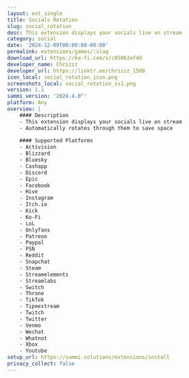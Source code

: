 ```yaml
---
layout: ext_single
title: Socials Rotation
slug: social_rotation
desc: This extension displays your socials live on stream
category: social
date: '2024-12-09T00:00:00-00:00'
permalink: extensions/games/:slug
download_url: https://ko-fi.com/s/c85062efdd
developer_name: Chrizzz
developer_url: https://linktr.ee/chrizzz_1508
icon_local: social_rotation_icon.png
screenshots_local: social_rotation_ss1.png
version: 1.1
sammi_version: '2024.4.0^'
platform: Any
overview: |
    #### Description
    - This extension displays your socials live on stream
    - Automatically rotates through them to save space
    
    #### Supported Platforms
    - Activision
    - Blizzard
    - Bluesky
    - Cashapp
    - Discord
    - Epic
    - Facebook
    - Hive
    - Instagram
    - Itch.io
    - Kick
    - Ko-Fi
    - LoL
    - Onlyfans
    - Patreon
    - Paypal
    - PSN
    - Reddit
    - Snapchat
    - Steam
    - Streamelements
    - Streamlabs
    - Switch
    - Throne
    - TikTok
    - Tipeestream
    - Twitch
    - Twitter
    - Venmo
    - Wechat
    - Whatnot
    - Xbox
    - Youtube
setup_url: https://sammi.solutions/extensions/install
privacy_collect: false
---
```

